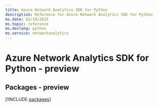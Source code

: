 ```yaml
---
title: Azure Network Analytics SDK for Python
description: Reference for Azure Network Analytics SDK for Python
ms.date: 02/10/2025
ms.topic: reference
ms.devlang: python
ms.service: networkanalytics
---
```

# Azure Network Analytics SDK for Python - preview
## Packages - preview
[!INCLUDE [packages](network-analytics-index.md)]